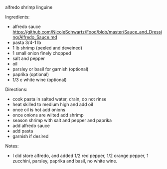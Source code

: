 alfredo shrimp linguine

Ingredients:
* alfredo sauce https://github.com/NicoleSchwartz/Food/blob/master/Sauce_and_Dressing/Alfredo_Sauce.md
* pasta 3/4-1 lb
* 1 lb shrimp (peeled and deveined)
* 1 small onion finely chopped
* salt and pepper
* oil
* parsley or basil for garnish (optional)
* paprika (optional)
* 1/3 c white wine (optional)

Directions:
* cook pasta in salted water, drain, do not rinse
* heat skilled to medium high and add oil
* once oil is hot add onions
* once onions are wilted add shrimp
* season shrimp with salt and pepper and paprika
* add alfredo sauce
* add pasta
* garnish if desired

Notes:
* I did store alfredo, and added 1/2 red pepper, 1/2 orange pepper, 1 zucchini, parsley, paprika and basil, no white wine.

